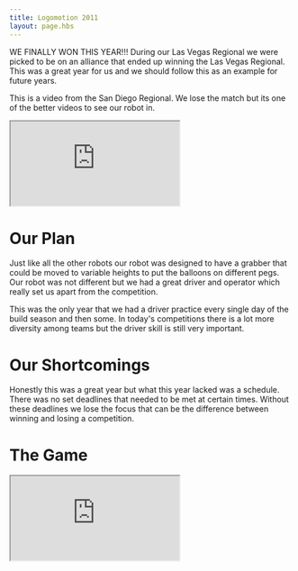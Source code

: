 ```yaml
---
title: Logomotion 2011
layout: page.hbs
---
```


WE FINALLY WON THIS YEAR!!! During our Las Vegas Regional we were picked to be on an alliance that ended up winning the Las Vegas Regional. This was a great year for us and we should follow this as an example for future years.

This is a video from the San Diego Regional. We lose the match but its one of the better videos to see our robot in.

<div class="videowrapper">
  <iframe src="https://www.youtube.com/embed/V3YaV2gBIsE" allowfullscreen></iframe>
</div>

# Our Plan

Just like all the other robots our robot was designed to have a grabber that could be moved to variable heights to put the balloons on different pegs. Our robot was not different but we had a great driver and operator which really set us apart from the competition.

This was the only year that we had a driver practice every single day of the build season and then some. In today's competitions there is a lot more diversity among teams but the driver skill is still very important.

# Our Shortcomings

Honestly this was a great year but what this year lacked was a schedule. There was no set deadlines that needed to be met at certain times. Without these deadlines we lose the focus that can be the difference between winning and losing a competition.

# The Game

<div class="videowrapper">
  <iframe src="https://www.youtube.com/embed/oxujTCgQPgg" allowfullscreen></iframe>
</div>